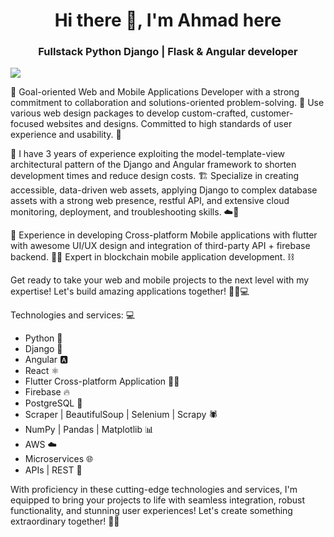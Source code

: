 <h1 align="center" > Hi there 👋, I'm Ahmad here </h1>
<h3 align="center" > Fullstack Python Django | Flask & Angular developer </h3>
<img src="https://geekflare.com/wp-content/uploads/2022/10/Heres-What-it-Means-to-Be-a-Full-Stack-Developer.jpeg">


🚀 Goal-oriented Web and Mobile Applications Developer with a strong commitment to collaboration and solutions-oriented problem-solving. 💪 Use various web design packages to develop custom-crafted, customer-focused websites and designs. Committed to high standards of user experience and usability. 🌟

🎯 I have 3 years of experience exploiting the model-template-view architectural pattern of the Django and Angular framework to shorten development times and reduce design costs. 🏗️ Specialize in creating accessible, data-driven web assets, applying Django to complex database assets with a strong web presence, restful API, and extensive cloud monitoring, deployment, and troubleshooting skills. ☁️🔧

📱 Experience in developing Cross-platform Mobile applications with flutter with awesome UI/UX design and integration of third-party API + firebase backend. 📲💡 Expert in blockchain mobile application development. ⛓️

Get ready to take your web and mobile projects to the next level with my expertise! Let's build amazing applications together! 🌟🔨💻

Technologies and services: 💻
<ul>
<li>Python 🐍</li>
<li>Django 🎯</li>
<li>Angular 🅰️</li>
<li>React ⚛️</li>
<li>Flutter Cross-platform Application 📱✨</li>
<li>Firebase 🔥</li>
<li>PostgreSQL 🐘</li>
<li>Scraper | BeautifulSoup | Selenium | Scrapy 🕷️</li>
<li>NumPy | Pandas | Matplotlib 📊</li>
<li>AWS ☁️</li>
<li>Microservices 🌐</li>
<li>APIs | REST 📡</li>
</ul>
With proficiency in these cutting-edge technologies and services, I'm equipped to bring your projects to life with seamless integration, robust functionality, and stunning user experiences! Let's create something extraordinary together! 🚀✨

